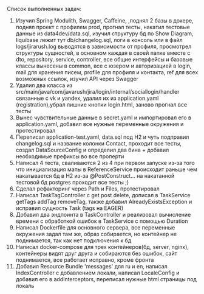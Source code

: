 Список выполненных задач:
1) Изучил Spring Modulith, Swagger, Caffeine,
   ,поднял 2 базы в докере, поднял проект с профилем prod, прогнал тесты,
   накатил тестовые данные из data4dev/data.sql, изучил структуру бд по Show Diagram,
   liquibase лежит тут db/changelog.sql, логи в консоль или в файл logs/jirarush.log выводятся в зависимости от профиля,
   просмотрел структуры сущностей, в основном каждая в своей папке вместе с dto, repository, service, controller,
   все общие интерфейсы и базовые классы вынесены в common, все с юзером и авторизацией в login, mail для хранения
   писем,
   profIle для профиля и контакта, ref для всех возможных ссылок, изучил API через Swagger
2) Удалил два класса из src/main/java/com/javarush/jira/login/internal/sociallogin/handler связанные с vk и yandex,
   удалил их из application.yaml (registration),убрал лишние кнопки login.html, заново прогнал все тесты
3) Вынес чувствительные данные в secret.yaml и импортировал его в application.yaml, добавил все нужные переменные
   окружения и протестировал
4) Переписал application-test.yaml, data.sql под H2 и чуть подправил changelog.sql и название колонки Contact,
   проходит все тесты, создал DataSourceConfig и определил два бина + добавил необходимые префиксы во все проперти
5) Написал 4 теста, сваливаются 2 из 4 при первом запуске из-за того что инициализация мапы в ReferenceService
   происходит раньше чем накатывается бд в H2 из-за @PostConstruct...
   на накатанной тестовой бд postgres проходит все тесты ;)
6) Сделал рефакторинг через Path и Files, протестировал
7) Написал TaskTagController c get post delete, дописал в TaskService getTags addTag removeTag,
   также добавил AlreadyExistsException и исправил сущность Task (tags на EAGER)
8) Добавил два эндпоинта в TaskController и реализовал вычисление времени с обработкой ошибок в TaskService с помощью
   Duration
9) Написал Dockerfile для основного сервера, все переменные окружения задал там же,
   образ собирается, но контейнер не поднимается, так как нет подключения к бд
10) Написал docker-compose для трех контейнеров(бд, server, nginx), контейнеры видят друг друга и собираются без ошибок,
    сайт поднимается, все работает исправно, кроме фронта
11) Добавил Resource Bundle 'messages' для ru и en, написал IndexController с добавлением локали,
    написал LocaleConfig и добавил его в addInterceptors, переписал нужные html страницы под локаль 